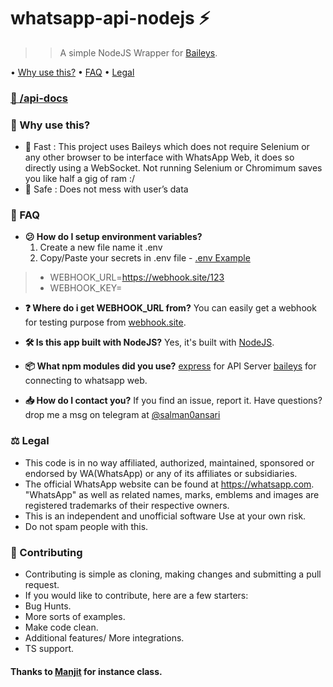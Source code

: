 
# whatsapp-api-nodejs ⚡
>> A simple NodeJS Wrapper for [Baileys](https://github.com/adiwajshing/Baileys). 

• [Why use this?](https://github.com/salman0ansari/whatsapp-api-nodejs/blob/main/README.md#whyuse) 
• [FAQ](https://github.com/salman0ansari/whatsapp-api-nodejs/blob/main/README.md#faq) 
• [Legal](https://github.com/salman0ansari/whatsapp-api-nodejs/blob/main/README.md#legal) 
### [📃 /api-docs](https://api.mdsalman.tech/api-docs/)

### [](https://github.com/salman0ansari/whatsapp-api-nodejs/blob/main/README.md#whyuse)🧐 Why use this?
- 🌠 Fast : This project uses Baileys which does not require Selenium or any other browser to be interface with WhatsApp Web, it does so directly using a WebSocket. Not running Selenium or Chromimum saves you like half a gig of ram :/
- 🔑 Safe : Does not mess with user’s data


### [](https://github.com/salman0ansari/whatsapp-api-nodejs/blob/main/README.md#faq)🤔 FAQ

-   **😕 How do I setup environment variables?** 
	1. Create a new file name it .env
	2. Copy/Paste your secrets in .env file - [.env Example](https://github.com/salman0ansari/whatsapp-api-nodejs/blob/main/.env.example ".env Example")

>- WEBHOOK_URL=https://webhook.site/123
>- WEBHOOK_KEY=

-  **❓ Where do i get WEBHOOK_URL from?** 
You can easily get a webhook for testing purpose from [webhook.site](https://webhook.site/ "webhook.site").

-  **🛠️ Is this app built with NodeJS?**
Yes, it's built with [NodeJS](https://nodejs.org/en/).
- **📦 What npm modules did you use?**
[express](https://github.com/expressjs/express) for API Server
  [baileys](https://github.com/adiwajshing/Baileys) for connecting to whatsapp web.

- **📥 How do I contact you?** 
If you find an issue, report it. Have questions? drop me a msg on telegram at [@salman0ansari](https://t.me/salman0ansari)


### [](https://github.com/salman0ansari/whatsapp-api-nodejs/blob/main/README.md#legal)⚖️ Legal
- This code is in no way affiliated, authorized, maintained, sponsored or endorsed by WA(WhatsApp) or any of its affiliates or subsidiaries.
- The official WhatsApp website can be found at https://whatsapp.com. "WhatsApp" as well as related names, marks, emblems and images are registered trademarks of their respective owners.
- This is an independent and unofficial software Use at your own risk.
- Do not spam people with this.

### [](https://github.com/salman0ansari/whatsapp-api-nodejs/blob/main/README.md#contributing) :busts_in_silhouette: Contributing
- Contributing is simple as cloning, making changes and submitting a pull request.
- If you would like to contribute, here are a few starters:
- Bug Hunts.
- More sorts of examples.
- Make code clean.
- Additional features/ More integrations.
- TS support.

#### Thanks to [Manjit](https://github.com/Manjit2003) for instance class.
